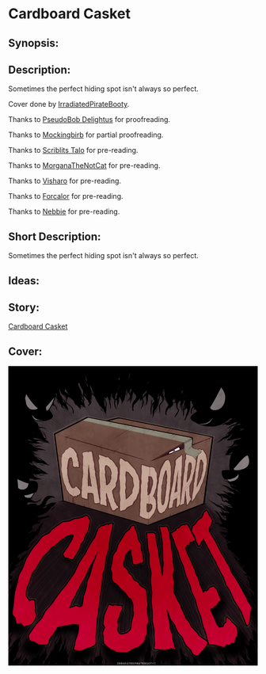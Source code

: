 # Cardboard Casket

## Synopsis:


## Description:
Sometimes the perfect hiding spot isn't always so perfect.

Cover done by [IrradiatedPirateBooty](https://irradiatedpiratebooty.tumblr.com).

Thanks to [PseudoBob Delightus](https://www.fimfiction.net/user/12771/PseudoBob+Delightus) for proofreading.

Thanks to [Mockingbirb](https://www.fimfiction.net/user/382692/Mockingbirb) for partial proofreading.

Thanks to [Scriblits Talo](https://www.fimfiction.net/user/495925/Scriblits+Talo/stories) for pre-reading.

Thanks to [MorganaTheNotCat](https://www.fimfiction.net/user/546110/MorganaTheNotCat/stories) for pre-reading.

Thanks to [Visharo](https://www.fimfiction.net/user/449252/Visharo) for pre-reading.

Thanks to [Forcalor](https://www.fimfiction.net/user/564657/Forcalor) for pre-reading.

Thanks to [Nebbie](https://www.fimfiction.net/user/35109/Nebbie) for pre-reading.

## Short Description:
Sometimes the perfect hiding spot isn't always so perfect.

## Ideas:


## Story:
[Cardboard Casket](./cardboard-casket.md)

## Cover:
![cover](./cardboard-casket-cover.png)